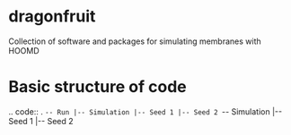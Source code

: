 # dragonfruit
Collection of software and packages for simulating membranes with HOOMD

# Basic structure of code
.. code::
.
`-- Run
    |-- Simulation
        |-- Seed 1
        |-- Seed 2
    `-- Simulation
        |-- Seed 1
        |-- Seed 2
